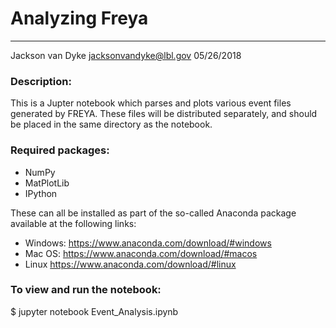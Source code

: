 # Analyzing Freya

---------------------------
Jackson van Dyke <jacksonvandyke@lbl.gov>
05/26/2018

### Description:
This is a Jupter notebook which parses and plots
various event files generated by FREYA. These
files will be distributed separately, and should
be placed in the same directory as the notebook.

### Required packages:
* NumPy
* MatPlotLib
* IPython

These can all be installed as part of the so-called 
Anaconda package available at the following links:
* Windows:
https://www.anaconda.com/download/#windows
* Mac OS:
https://www.anaconda.com/download/#macos
* Linux
https://www.anaconda.com/download/#linux


### To view and run the notebook:

$ jupyter notebook Event_Analysis.ipynb
